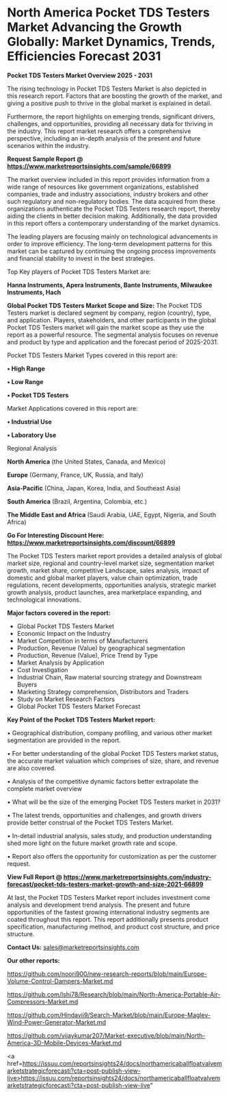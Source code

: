 # North America Pocket TDS Testers Market Advancing the Growth Globally: Market Dynamics, Trends, Efficiencies Forecast 2031

<Strong> Pocket TDS Testers Market Overview 2025 - 2031</strong>

The rising technology in Pocket TDS Testers Market is also depicted in this research report. Factors that are boosting the growth of the market, and giving a positive push to thrive in the global market is explained in detail.

Furthermore, the report highlights on emerging trends, significant drivers, challenges, and opportunities, providing all necessary data for thriving in the industry. This report market research offers a comprehensive perspective, including an in-depth analysis of the present and future scenarios within the industry.

<strong>Request Sample Report @ <a href=https://www.marketreportsinsights.com/sample/66899>https://www.marketreportsinsights.com/sample/66899</a></strong>

The market overview included in this report provides information from a wide range of resources like government organizations, established companies, trade and industry associations, industry brokers and other such regulatory and non-regulatory bodies. The data acquired from these organizations authenticate the Pocket TDS Testers research report, thereby aiding the clients in better decision making. Additionally, the data provided in this report offers a contemporary understanding of the market dynamics.

The leading players are focusing mainly on technological advancements in order to improve efficiency. The long-term development patterns for this market can be captured by continuing the ongoing process improvements and financial stability to invest in the best strategies.

Top Key players of Pocket TDS Testers Market are:

<strong>Hanna Instruments, Apera Instruments, Bante Instruments, Milwaukee Instruments, Hach</strong>

<strong><b>Global Pocket TDS Testers Market Scope and Size:</b></strong>
The Pocket TDS Testers market is declared segment by company, region (country), type, and application. Players, stakeholders, and other participants in the global Pocket TDS Testers market will gain the market scope as they use the report as a powerful resource. The segmental analysis focuses on revenue and product by type and application and the forecast period of 2025-2031.

Pocket TDS Testers Market Types covered in this report are:

<strong>• High Range

• Low Range

• Pocket TDS Testers</strong>

Market Applications covered in this report are:

<strong>• Industrial Use

• Laboratory Use</strong> 

Regional Analysis

<strong>North America</strong> (the United States, Canada, and Mexico)

<strong>Europe</strong> (Germany, France, UK, Russia, and Italy)

<strong>Asia-Pacific</strong> (China, Japan, Korea, India, and Southeast Asia)

<strong>South America</strong> (Brazil, Argentina, Colombia, etc.)

<strong>The Middle East and Africa</strong> (Saudi Arabia, UAE, Egypt, Nigeria, and South Africa)

<strong>Go For Interesting Discount Here: <a href=https://www.marketreportsinsights.com/discount/66899>https://www.marketreportsinsights.com/discount/66899</a></strong>

The Pocket TDS Testers market report provides a detailed analysis of global market size, regional and country-level market size, segmentation market growth, market share, competitive Landscape, sales analysis, impact of domestic and global market players, value chain optimization, trade regulations, recent developments, opportunities analysis, strategic market growth analysis, product launches, area marketplace expanding, and technological innovations.

<strong><b>Major factors covered in the report:</b></strong>
<ul>
  <li>Global Pocket TDS Testers Market </li>
  <li>Economic Impact on the Industry</li>
  <li>Market Competition in terms of Manufacturers</li>
  <li>Production, Revenue (Value) by geographical segmentation</li>
  <li>Production, Revenue (Value), Price Trend by Type</li>
  <li>Market Analysis by Application</li>
  <li>Cost Investigation</li>
  <li>Industrial Chain, Raw material sourcing strategy and Downstream Buyers</li>
  <li>Marketing Strategy comprehension, Distributors and Traders</li>
  <li>Study on Market Research Factors</li>
  <li>Global Pocket TDS Testers Market Forecast</li>
</ul>

<strong><b>Key Point of the Pocket TDS Testers Market report:</b></strong>

• Geographical distribution, company profiling, and various other market segmentation are provided in the report.

• For better understanding of the global Pocket TDS Testers market status, the accurate market valuation which comprises of size, share, and revenue are also covered.

• Analysis of the competitive dynamic factors better extrapolate the complete market overview

• What will be the size of the emerging Pocket TDS Testers market in 2031?

• The latest trends, opportunities and challenges, and growth drivers provide better construal of the Pocket TDS Testers Market.

• In-detail industrial analysis, sales study, and production understanding shed more light on the future market growth rate and scope.

• Report also offers the opportunity for customization as per the customer request.

<strong><b>View Full Report @ <a href=https://www.marketreportsinsights.com/industry-forecast/pocket-tds-testers-market-growth-and-size-2021-66899>https://www.marketreportsinsights.com/industry-forecast/pocket-tds-testers-market-growth-and-size-2021-66899</a></b></strong>


At last, the Pocket TDS Testers Market report includes investment come analysis and development trend analysis. The present and future opportunities of the fastest growing international industry segments are coated throughout this report. This report additionally presents product specification, manufacturing method, and product cost structure, and price structure.

<strong>Contact Us:</strong>
sales@marketreportsinsights.com

<strong>Our other reports:</strong>

<a href=https://github.com/noori900/new-research-reports/blob/main/Europe-Volume-Control-Dampers-Market.md>https://github.com/noori900/new-research-reports/blob/main/Europe-Volume-Control-Dampers-Market.md</a>

<a href=https://github.com/Ishi78/Research/blob/main/North-America-Portable-Air-Compressors-Market.md>https://github.com/Ishi78/Research/blob/main/North-America-Portable-Air-Compressors-Market.md</a>

<a href=https://github.com/Hindavii9/Search-Market/blob/main/Europe-Maglev-Wind-Power-Generator-Market.md>https://github.com/Hindavii9/Search-Market/blob/main/Europe-Maglev-Wind-Power-Generator-Market.md</a>

<a href=https://github.com/vijaykumar207/Market-executive/blob/main/North-America-3D-Mobile-Devices-Market.md>https://github.com/vijaykumar207/Market-executive/blob/main/North-America-3D-Mobile-Devices-Market.md</a>

<a href=https://issuu.com/reportsinsights24/docs/northamericaballfloatvalvemarketstrategicforecasti?cta=post-publish-view-live>https://issuu.com/reportsinsights24/docs/northamericaballfloatvalvemarketstrategicforecasti?cta=post-publish-view-live</a>"
